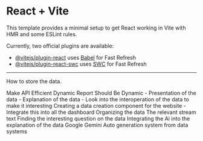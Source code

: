 # React + Vite

This template provides a minimal setup to get React working in Vite with HMR and some ESLint rules.

Currently, two official plugins are available:

- [@vitejs/plugin-react](https://github.com/vitejs/vite-plugin-react/blob/main/packages/plugin-react/README.md) uses [Babel](https://babeljs.io/) for Fast Refresh
- [@vitejs/plugin-react-swc](https://github.com/vitejs/vite-plugin-react-swc) uses [SWC](https://swc.rs/) for Fast Refresh

---

How to store the data. 

Make API Efficient
Dynamic Report Should Be Dynamic
    - Presentation of the data
    - Explanation of the data 
        - Look into the interoperation of the data to make it 
        interesting
Creating a data creation component for the website
    - Integrate this into all the dashboard
Organizing the data 
The relevant stream text
Finding the interesting question on the data
Integrating the Ai into the explanation of the data
Google Gemini 
Auto generation system from data systems
